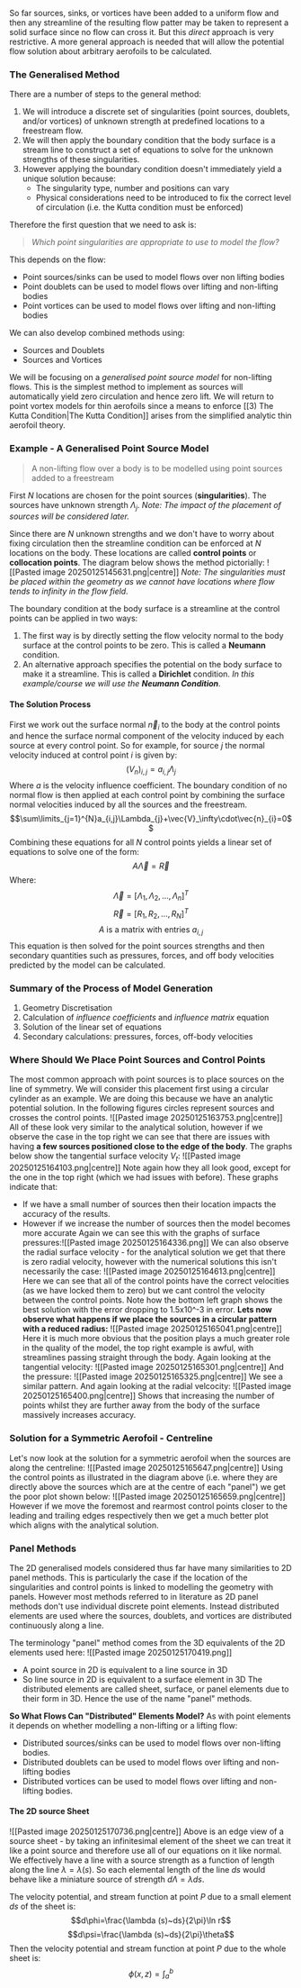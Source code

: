 So far sources, sinks, or vortices have been added to a uniform flow and then any streamline of the resulting flow patter may be taken to represent a solid surface since no flow can cross it.
But this *direct* approach is very restrictive. A more general approach is needed that will allow the potential flow solution about arbitrary aerofoils to be calculated.
### The Generalised Method
There are a number of steps to the general method:
1) We will introduce a discrete set of singularities (point sources, doublets, and/or vortices) of unknown strength at predefined locations to a freestream flow.
2) We will then apply the boundary condition that the body surface is a stream line to construct a set of equations to solve for the unknown strengths of these singularities.
3) However applying the boundary condition doesn't immediately yield a unique solution because:
	- The singularity type, number and positions can vary
	- Physical considerations need to be introduced to fix the correct level of circulation (i.e. the Kutta condition must be enforced)

Therefore the first question that we need to ask is:

>*Which point singularities are appropriate to use to model the flow?*

This depends on the flow:
- Point sources/sinks can be used to model flows over non lifting bodies
- Point doublets can be used to model flows over lifting and non-lifting bodies
- Point vortices can be used to model flows over lifting and non-lifting bodies

We can also develop combined methods using:
- Sources and Doublets
- Sources and Vortices

We will be focusing on a *generalised point source model* for non-lifting flows. This is the simplest method to implement as sources will automatically yield zero circulation and hence zero lift.
We will return to point vortex models for thin aerofoils since a means to enforce [[3) The Kutta Condition|The Kutta Condition]] arises from the simplified analytic thin aerofoil theory.
### Example - A Generalised Point Source Model
>A non-lifting flow over a body is to be modelled using point sources added to a freestream

First $N$ locations are chosen for the point sources (**singularities**). The sources have unknown strength $\Lambda_{j}$. *Note: The impact of the placement of sources will be considered later.*

Since there are $N$ unknown strengths and we don't have to worry about fixing circulation then the streamline condition can be enforced at $N$ locations on the body. 
These locations are called **control points** or **collocation points**.
The diagram below shows the method pictorially:
![[Pasted image 20250125145631.png|centre]]
*Note: The singularities must be placed within the geometry as we cannot have locations where flow tends to infinity in the flow field.*

The boundary condition at the body surface is a streamline at the control points can be applied in two ways:
1) The first way is by directly setting the flow velocity normal to the body surface at the control points to be zero. This is called a **Neumann** condition.
2) An alternative approach specifies the potential on the body surface to make it a streamline. This is called a **Dirichlet** condition.
*In this example/course we will use the **Neumann Condition***.
#### The Solution Process
First we work out the surface normal $\vec{n}_{i}$ to the body at the control points and hence the surface normal component of the velocity induced by each source at every control point. So for example, for source $j$ the normal velocity induced at control point $i$ is given by:
$$(V_{n})_{i,j}=a_{i,j}\Lambda_{j}$$
Where $a$ is the velocity influence coefficient.
The boundary condition of no normal flow is then applied at each control point by combining the surface normal velocities induced by all the sources and the freestream.
$$\sum\limits_{j=1}^{N}a_{i,j}\Lambda_{j}+\vec{V}_\infty\cdot\vec{n}_{i}=0$$
Combining these equations for all $N$ control points yields a linear set of equations to solve one of the form:
$$A\vec\Lambda=\vec{R}$$
Where:
$$\vec\Lambda=[\Lambda_1,\Lambda_{2},...,\Lambda_{n}]^T$$
$$\vec{R}=[R_{1},R_{2},...,R_{N}]^{T}$$
$$A \text{ is a matrix with entries } a_{i,j}$$
This equation is then solved for the point sources strengths and then secondary quantities such as pressures, forces, and off body velocities predicted by the model can be calculated.
### Summary of the Process of Model Generation
1) Geometry Discretisation
2) Calculation of *influence coefficients* and *influence matrix* equation
3) Solution of the linear set of equations
4) Secondary calculations: pressures, forces, off-body velocities
### Where Should We Place Point Sources and Control Points
The most common approach with point sources is to place sources on the line of symmetry. We will consider this placement first using a circular cylinder as an example.
We are doing this because we have an analytic potential solution.
In the following figures circles represent sources and crosses the control points.
![[Pasted image 20250125163753.png|centre]]
All of these look very similar to the analytical solution, however if we observe the case in the top right we can see that there are issues with having **a few sources positioned close to the edge of the body**.
The graphs below show the tangential surface velocity $V_{t}$:
![[Pasted image 20250125164103.png|centre]]
Note again how they all look good, except for the one in  the top right (which we had issues with before).
These graphs indicate that:
- If we have a small number of sources then their location impacts the accuracy of the results.
- However if we increase the number of sources then the model becomes more accurate
Again we can see this with the graphs of surface pressures:![[Pasted image 20250125164336.png]]
We can also observe the radial surface velocity - for the analytical solution we get that there is zero radial velocity, however with the numerical solutions this isn't necessarily the case:
![[Pasted image 20250125164613.png|centre]]
Here we can see that all of the control points have the correct velocities (as we have locked them to zero) but we cant control the velocity between the control points. Note how the bottom left graph shows the best solution with the error dropping to 1.5x10^-3 in error.
**Lets now observe what happens if we place the sources in a circular pattern with a reduced radius:**
![[Pasted image 20250125165041.png|centre]]
Here it is much more obvious that the position plays a much greater role in the quality of the model, the top right example is awful, with streamlines passing straight through the body.
Again looking at the tangential velocity:
![[Pasted image 20250125165301.png|centre]]
And the pressure:
![[Pasted image 20250125165325.png|centre]]
We see a similar pattern.
And again looking at the radial velcocity:
![[Pasted image 20250125165400.png|centre]]
Shows that increasing the number of points whilst they are further away from the body of the surface massively increases accuracy.
### Solution for a Symmetric Aerofoil - Centreline
Let's now look at the solution for a symmetric aerofoil when the sources are along the centreline:
![[Pasted image 20250125165647.png|centre]]
Using the control points as illustrated in the diagram above (i.e. where they are directly above the sources which are at the centre of each "panel") we get the poor plot shown below:
![[Pasted image 20250125165659.png|centre]]
However if we move the foremost and rearmost control points closer to the leading and trailing edges respectively then we get a much better plot which aligns with the analytical solution.
### Panel Methods
The 2D generalised models considered thus far have many similarities to 2D panel methods. This is particularly the case if the location of the singularities and control points is linked to modelling the geometry with panels.
However most methods referred to in literature as 2D panel methods don't use individual discrete point elements. Instead distributed elements are used where the sources, doublets, and vortices are distributed continuously along a line.

The terminology "panel" method comes from the 3D equivalents of the 2D elements used here:
![[Pasted image 20250125170419.png]]
- A point source in 2D is equivalent to a line source in 3D
- So line source in 2D is equivalent to a surface element in 3D
The distributed elements are called sheet, surface, or panel elements due to their form in 3D. Hence the use of the name "panel" methods.

**So What Flows Can "Distributed" Elements Model?**
As with point elements it depends on whether modelling a non-lifting or a lifting flow:
- Distributed sources/sinks can be used to model flows over non-lifting bodies.
- Distributed doublets can be used to model flows over lifting and non-lifting bodies
- Distributed vortices can be used to model flows over lifting and non-lifting bodies.
#### The 2D source Sheet
![[Pasted image 20250125170736.png|centre]]
Above is an edge view of a source sheet - by taking an infinitesimal element of the sheet we can treat it like a point source and therefore use all of our equations on it like normal.
We effectively have a line with a source strength as a function of length along the line $\lambda=\lambda(s)$. So each elemental length of the line $ds$ would behave like a miniature source of strength $d\Lambda=\lambda ds$.

The velocity potential, and stream function at point $P$ due to a small element $ds$ of the sheet is:
$$d\phi=\frac{\lambda (s)~ds}{2\pi}\ln r$$
$$d\psi=\frac{\lambda (s)~ds}{2\pi}\theta$$
Then the velocity potential and stream function at point $P$ due to the whole sheet is:
$$\phi(x,z)=\int_{a}^{b}$$